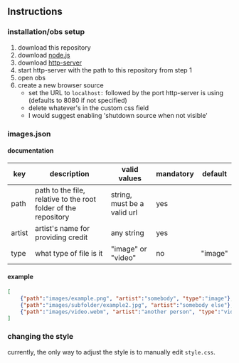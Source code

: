 ## Instructions
### installation/obs setup
 1. download this repository
 2. download [node.js](https://nodejs.org/)
 3. download [http-server](https://www.npmjs.com/package/http-server)
 4. start http-server with the path to this repository from step 1
 5. open obs
 6. create a new browser source
     - set the URL to `localhost:` followed by the port http-server is using (defaults to 8080 if not specified)
     - delete whatever's in the custom css field
     - I would suggest enabling 'shutdown source when not visible'

### images.json
#### documentation
|key|description|valid values|mandatory|default|
|-|-|-|-|-|
|path|path to the file, relative to the root folder of the repository|string, must be a valid url|yes||
|artist|artist's name for providing credit|any string|yes||
|type|what type of file is it|"image" or "video"|no|"image"|

#### example
```json
[
	{"path":"images/example.png", "artist":"somebody", "type":"image"},
	{"path":"images/subfolder/example2.jpg", "artist":"somebody else"},
	{"path":"images/video.webm", "artist":"another person", "type":"video"}
]
```
### changing the style
currently, the only way to adjust the style is to manually edit `style.css`.
